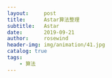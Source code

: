 ```yaml
---
layout:     post
title:      Astar算法整理
subtitle:   Astar
date:       2019-09-21
author:     rosewind
header-img: img/animation/41.jpg
catalog: true
tags:
    - 算法
---
```


